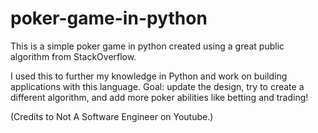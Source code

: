 # poker-game-in-python

This is a simple poker game in python created using a great public algorithm from StackOverflow.

I used this to further my knowledge in Python and work on building applications with this language. Goal: update the design, try to create a different algorithm, and add more poker abilities like betting and trading! 

(Credits to Not A Software Engineer on Youtube.)
